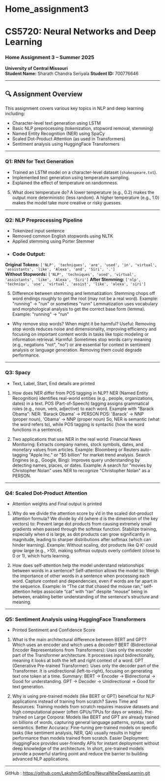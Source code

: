 # Home_assignment3
# CS5720: Neural Networks and Deep Learning  
### Home Assignment 3 – Summer 2025  
**University of Central Missouri**  
**Student Name:** Sharath Chandra Seriyala
**Student ID:** 700776646

--------------------------------------------------------------------------------------------

## 🔍 Assignment Overview

This assignment covers various key topics in NLP and deep learning including:

- Character-level text generation using LSTM
- Basic NLP preprocessing (tokenization, stopword removal, stemming)
- Named Entity Recognition (NER) using SpaCy
- Scaled Dot-Product Attention (as used in Transformers)
- Sentiment analysis using HuggingFace Transformers

-----------------------------------------------------------------------------------------------------

###  Q1: RNN for Text Generation
- Trained an LSTM model on a character-level dataset (`shakespeare.txt`).
- Implemented text generation using temperature sampling.
- Explained the effect of temperature on randomness.
5. What does temperature do?
    A lower temperature (e.g., 0.2) makes the output more deterministic (less random).
    A higher temperature (e.g., 1.0) makes the model take more creative or risky guesses.



----------------------------------------------------------------------------------------------------

### Q2: NLP Preprocessing Pipeline
- Tokenized input sentence
- Removed common English stopwords using NLTK
- Applied stemming using Porter Stemmer
- ### Code Output:
**Original Tokens:** `['NLP', 'techniques', 'are', 'used', 'in', 'virtual', 'assistants', 'like', 'Alexa', 'and', 'Siri', '.']`  
**Without Stopwords:** `['NLP', 'techniques', 'used', 'virtual', 'assistants', 'like', 'Alexa', 'Siri']`   **After Stemming:** `['nlp', 'techniqu', 'use', 'virtual', 'assist', 'like', 'alexa', 'siri']`

5. Difference between stemming and lemmatization:
Stemming chops off word endings roughly to get the root (may not be a real word).
Example: "running" → "run" or sometimes "runn"
Lemmatization uses vocabulary and morphological analysis to get the correct base form (lemma).
Example: "running" → "run"

- Why remove stop words? When might it be harmful?
Useful:
Removing stop words reduces noise and dimensionality, improving efficiency and focusing on important content words in tasks like topic modeling or information retrieval.
Harmful:
Sometimes stop words carry meaning (e.g., negations "not", "no") or are essential for context in sentiment analysis or language generation. Removing them could degrade performance.

-----------------------------------------------------------------------------------------------
### Q3: Spacy
- Text, Label, Start, End details are printed
1. How does NER differ from POS tagging in NLP?
NER (Named Entity Recognition) identifies real-world entities (e.g., people, organizations, dates) in a text.
POS (Part-of-Speech) tagging assigns grammatical roles (e.g., noun, verb, adjective) to each word.
Example with "Barack Obama":
NER: 'Barack Obama' → PERSON
POS: 'Barack' → NNP (proper noun), 'Obama' → NNP (proper noun)
So, NER is semantic (what the word refers to), while POS tagging is syntactic (how the word functions in a sentence).

2. Two applications that use NER in the real world:
Financial News Monitoring:
Extracts company names, stock symbols, dates, and monetary values from articles.
Example: Bloomberg or Reuters auto-tagging "Apple Inc." or "$5 billion" for market trend analysis.
Search Engines (e.g., Google, Bing):
Improves query understanding by detecting names, places, or dates.
Example: A search for "movies by Christopher Nolan" uses NER to recognize "Christopher Nolan" as a PERSON.

------------------------------------------------------------------------------------------------------
### Q4: Scaled Dot-Product Attention 
- Attention weights and Final output is printed

1. Why do we divide the attention score by √d in the scaled dot-product attention formula?
We divide by √d (where d is the dimension of the key vectors) to:
Prevent large dot products from causing extremely small gradients when passed through the softmax function.
Stabilize training, especially when d is large, as dot products can grow significantly in magnitude, leading to sharper distributions after softmax (which can hinder learning).
Example: Without scaling, dot products like Q·Kᵀ could grow large (e.g., >10), making softmax outputs overly confident (close to 0 or 1), which hurts learning.

2. How does self-attention help the model understand relationships between words in a sentence?
Self-attention allows the model to:
Weigh the importance of other words in a sentence when processing each word.
Capture context and dependencies, even if words are far apart in the sequence.
Example: In “The cat that chased the mouse ran,” self-attention helps associate “cat” with “ran” despite “mouse” being in between, enabling better understanding of the sentence's structure and meaning.

------------------------------------------------------------------------------------------------------
### Q5: Sentiment Analysis using HuggingFace Transformers
- Printed Sentiment and Confidence Score
1. What is the main architectural difference between BERT and GPT? Which uses an encoder and which uses a decoder?
BERT (Bidirectional Encoder Representations from Transformers):
Uses only the encoder part of the Transformer architecture.
It processes input bidirectionally, meaning it looks at both the left and right context of a word.
GPT (Generative Pre-trained Transformer):
Uses only the decoder part of the Transformer.
It is unidirectional (left-to-right), focusing on generating text one token at a time.
Summary:
BERT → Encoder → Bidirectional → Good for understanding.
GPT → Decoder → Unidirectional → Good for text generation.

2. Why is using pre-trained models (like BERT or GPT) beneficial for NLP applications instead of training from scratch?
Saves Time and Resources: Training models from scratch requires massive datasets and high computational power (often GPUs/TPUs for days or weeks).
Pre-trained on Large Corpora: Models like BERT and GPT are already trained on billions of words, capturing general language patterns, syntax, and semantics.
Better Accuracy: Fine-tuning pre-trained models on specific tasks (like sentiment analysis, NER, QA) usually results in higher performance than models trained from scratch.
Easier Deployment: HuggingFace provides user-friendly APIs for instant deployment without deep knowledge of the architecture.
In short, pre-trained models provide a powerful starting point and reduce the barrier to building advanced NLP applications.


-----------------------------------------------------------------------------------------------------------

GitHub : https://github.com/LakshmiSoftEng/NeuralNtwDeepLearnin.git



